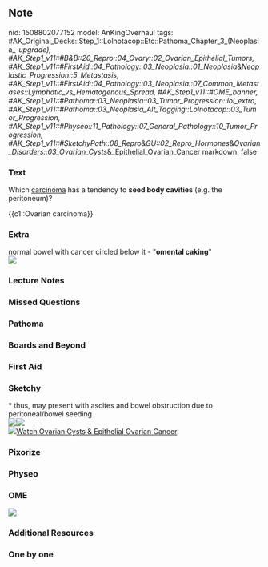 ## Note
nid: 1508802077152
model: AnKingOverhaul
tags: #AK_Original_Decks::Step_1::Lolnotacop::Etc::Pathoma_Chapter_3_(Neoplasia_-_upgrade), #AK_Step1_v11::#B&B::20_Repro::04_Ovary::02_Ovarian_Epithelial_Tumors, #AK_Step1_v11::#FirstAid::04_Pathology::03_Neoplasia::01_Neoplasia_&_Neoplastic_Progression::5_Metastasis, #AK_Step1_v11::#FirstAid::04_Pathology::03_Neoplasia::07_Common_Metastases::Lymphatic_vs_Hematogenous_Spread, #AK_Step1_v11::#OME_banner, #AK_Step1_v11::#Pathoma::03_Neoplasia::03_Tumor_Progression::lol_extra, #AK_Step1_v11::#Pathoma::03_Neoplasia_Alt_Tagging::Lolnotacop::03_Tumor_Progression, #AK_Step1_v11::#Physeo::11_Pathology::07_General_Pathology::10_Tumor_Progression, #AK_Step1_v11::#SketchyPath::08_Repro_&_GU::02_Repro_Hormones_&_Ovarian_Disorders::03_Ovarian_Cysts_&_Epithelial_Ovarian_Cancer
markdown: false

### Text
Which <u>carcinoma</u> has a tendency to <b>seed body cavities</b>
(e.g. the peritoneum)?
<div>
  {{c1::Ovarian carcinoma}}
</div>

### Extra
<div>
  normal bowel with cancer circled below it - "<b>omental
  caking</b>"
</div><img src="paste-151337467642215.jpg">

### Lecture Notes


### Missed Questions


### Pathoma


### Boards and Beyond


### First Aid


### Sketchy
<div>
  * thus, may present with ascites and bowel obstruction due to
  peritoneal/bowel seeding
</div>
<div><img src=
"14.%20Epithelial%20Ovarian%20Cancer%20Presents%20With%20Ascites.jpg"><img src="15.%20Epithelial%20Ovarian%20Cancer%20Presents%20With%20Bowel%20Obstruction.jpg"></div><img src="Complete%20Sketch-6b2ccf7fc9362cad67bfbc3d97cfa442a69575bb.jpg"><a href="https://dashboard.sketchy.com/study/medical/courses/medical-pathophysiology/units/medical-pathophysiology-reproductive-gu/videos/medical-pathophysiology-reproductive-and-gu-reproductive-hormones-and-ovarian-disorders-ovarian-cysts-and-epithelial-ovarian-cancer?utm_source=anki&utm_medium=partnership&utm_campaign=february_update&utm_content=medical">Watch
Ovarian Cysts & Epithelial Ovarian Cancer</a>

### Pixorize


### Physeo


### OME
<div class="ome-widget">
  <a href="https://onlinemeded.org?ref=anki"><img src=
  "_OME_AnkiFlashcards_General_4.png"></a>
</div>

### Additional Resources


### One by one

